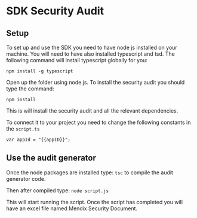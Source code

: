 # SDK Security Audit
## Setup
To set up and use the SDK you need to have node js installed on your machine. You will need to have also installed typescript and tsd.
The following command will install typescript globally for you:

`npm install -g typescript`

Open up the folder using node.js.
To install the security audit you should type the command:

`npm install`

This is will install the security audit and all the relevant dependencies.

To connect it to your project you need to change the following constants in the `script.ts`

`var appId = "{{appID}}";`


## Use the audit generator
Once the node packages are installed type:
`tsc`
to compile the audit generator code.

Then after compiled type:
`node script.js`

This will start running the script. Once the script has completed you will have an excel file named Mendix Security Document.